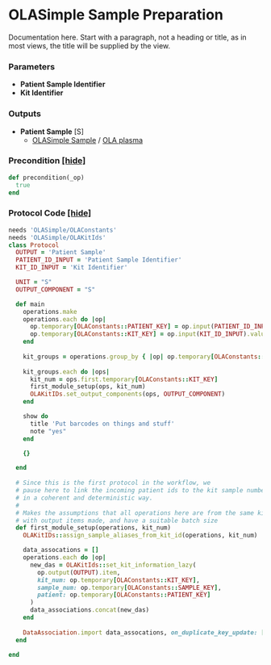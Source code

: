 # OLASimple Sample Preparation

Documentation here. Start with a paragraph, not a heading or title, as in most views, the title will be supplied by the view.


### Parameters

- **Patient Sample Identifier** 
- **Kit Identifier** 

### Outputs


- **Patient Sample** [S]  
  - <a href='#' onclick='easy_select("Sample Types", "OLASimple Sample")'>OLASimple Sample</a> / <a href='#' onclick='easy_select("Containers", "OLA plasma")'>OLA plasma</a>

### Precondition <a href='#' id='precondition'>[hide]</a>
```ruby
def precondition(_op)
  true
end
```

### Protocol Code <a href='#' id='protocol'>[hide]</a>
```ruby
needs 'OLASimple/OLAConstants'
needs 'OLASimple/OLAKitIds'
class Protocol
  OUTPUT = 'Patient Sample'
  PATIENT_ID_INPUT = 'Patient Sample Identifier'
  KIT_ID_INPUT = 'Kit Identifier'

  UNIT = "S"
  OUTPUT_COMPONENT = "S"

  def main
    operations.make
    operations.each do |op|
      op.temporary[OLAConstants::PATIENT_KEY] = op.input(PATIENT_ID_INPUT).value.to_i
      op.temporary[OLAConstants::KIT_KEY] = op.input(KIT_ID_INPUT).value.to_i
    end
    
    kit_groups = operations.group_by { |op| op.temporary[OLAConstants::KIT_KEY] }
    
    kit_groups.each do |ops|
      kit_num = ops.first.temporary[OLAConstants::KIT_KEY]
      first_module_setup(ops, kit_num)
      OLAKitIDs.set_output_components(ops, OUTPUT_COMPONENT)
    end

    show do
      title 'Put barcodes on things and stuff'
      note "yes"
    end

    {}

  end
  
  # Since this is the first protocol in the workflow, we
  # pause here to link the incoming patient ids to the kit sample numbers
  # in a coherent and deterministic way.
  #
  # Makes the assumptions that all operations here are from the same kit
  # with output items made, and have a suitable batch size
  def first_module_setup(operations, kit_num)
    OLAKitIDs::assign_sample_aliases_from_kit_id(operations, kit_num)

    data_assocations = []
    operations.each do |op|
      new_das = OLAKitIds::set_kit_information_lazy(
        op.output(OUTPUT).item,
        kit_num: op.temporary[OLAConstants::KIT_KEY], 
        sample_num: op.temporary[OLAConstants::SAMPLE_KEY], 
        patient: op.temporary[OLAConstants::PATIENT_KEY]
      )
      data_associations.concat(new_das)
    end
    
    DataAssociation.import data_assocations, on_duplicate_key_update: [:object]
  end

end

```
